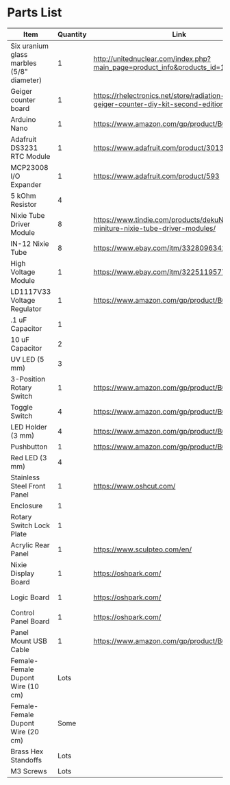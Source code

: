 # Parts List

<div markdown="1" style="font-size:4px">

| Item | Quantity | Link | Notes |
| --- | --- | --- | --- |
| Six uranium glass marbles (5/8" diameter) | 1 | http://unitednuclear.com/index.php?main_page=product_info&products_id=1143 | |
| Geiger counter board | 1 | https://rhelectronics.net/store/radiation-detector-geiger-counter-diy-kit-second-edition.html | |
| Arduino Nano | 1 | https://www.amazon.com/gp/product/B0097AU5OU 
| Adafruit DS3231 RTC Module | 1 | https://www.adafruit.com/product/3013 | |
| MCP23008 I/O Expander | 1 | https://www.adafruit.com/product/593 | U1 on Control Panel Board |
| 5 kOhm Resistor | 4 | | R1-4 on Control Panel Board |
| Nixie Tube Driver Module | 8 | https://www.tindie.com/products/dekuNukem/exixe-miniture-nixie-tube-driver-modules/ | |
| IN-12 Nixie Tube | 8 | https://www.ebay.com/itm/332809634199 | |
| High Voltage Module | 1 | https://www.ebay.com/itm/322511957768 | HV source for Nixie Display Board |
| LD1117V33 Voltage Regulator | 1 | https://www.amazon.com/gp/product/B01N09X4E8 | U1 on Nixie Display Board |
| .1 uF Capacitor | 1 | | C1 on Nixie Display Board | |
| 10 uF Capacitor | 2 | | C1 on Control Panel Board, C2 on Nixie Display Board | |
| UV LED (5 mm) | 3 | | For uranium sample holder | |
| 3-Position Rotary Switch | 1 | https://www.amazon.com/gp/product/B07JLYHLZD | |
| Toggle Switch | 4 | https://www.amazon.com/gp/product/B01M3261RL | |
| LED Holder (3 mm) | 4 | https://www.amazon.com/gp/product/B07D9HCNDX | |
| Pushbutton | 1 | https://www.amazon.com/gp/product/B079KNH25F | |
| Red LED (3 mm) | 4 | | |
| Stainless Steel Front Panel | 1 | https://www.oshcut.com/ | File: parts/front_panel.dxf |
| Enclosure | 1 | | Files: parts/enclosure_[big, small]_half.stl |
| Rotary Switch Lock Plate | 1 | | File: parts/lock_plate.stl |
| Acrylic Rear Panel | 1 | https://www.sculpteo.com/en/ | File: parts/rear_panel.svg |
| Nixie Display Board | 1 | https://oshpark.com/ | File: display_pcb/nixie_display_board.kicad_pcb |
| Logic Board | 1 | https://oshpark.com/ | File: logic_pcb/rad_dice_logic_board.kicad_pcb |
| Control Panel Board | 1 | https://oshpark.com/ | front_panel_pcb/panel_board.kicad_pcb |
| Panel Mount USB Cable | 1 | https://www.amazon.com/gp/product/B00S6GY0VU | |
| Female-Female Dupont Wire (10 cm) | Lots | | |
| Female-Female Dupont Wire (20 cm) | Some | | |
| Brass Hex Standoffs | Lots | | |
| M3 Screws | Lots | | |

</div>
